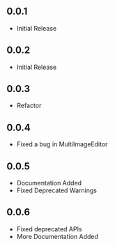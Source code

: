 ## 0.0.1

* Initial Release

## 0.0.2

* Initial Release

## 0.0.3

* Refactor

## 0.0.4

* Fixed a bug in MultiImageEditor

## 0.0.5

* Documentation Added
* Fixed Deprecated Warnings

## 0.0.6

* Fixed deprecated APIs
* More Documentation Added
